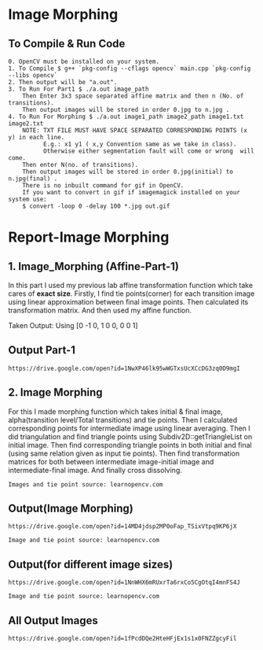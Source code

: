 # Image Morphing

## To Compile & Run Code

```
0. OpenCV must be installed on your system.
1. To Compile $ g++ `pkg-config --cflags opencv` main.cpp `pkg-config --libs opencv`
2. Then output will be "a.out".
3. To Run For Part1 $ ./a.out image_path
	Then Enter 3x3 space separated affine matrix and then n (No. of transitions).
	Then output images will be stored in order 0.jpg to n.jpg .
4. To Run For Morphing $ ./a.out image1_path image2_path image1.txt image2.txt
	NOTE: TXT FILE MUST HAVE SPACE SEPARATED CORRESPONDING POINTS (x y) in each line.
		  E.g.: x1 y1 ( x,y Convention same as we take in class).
		  Otherwise either segmentation fault will come or wrong  will come.
	Then enter N(no. of transitions).
	Then output images will be stored in order 0.jpg(initial) to n.jpg(final) .
	There is no inbuilt command for gif in OpenCV.
	If you want to convert in gif if imagemagick installed on your system use:
	$ convert -loop 0 -delay 100 *.jpg out.gif

```

# Report-Image Morphing

## 1. Image_Morphing (Affine-Part-1)

In this part I used my previous lab affine transformation function which take cares of **exact size**. Firstly, I find tie points(corner) for each transition image using linear approximation between final image points. Then calculated its transformation matrix. And then used my affine function.

Taken Output:
Using [0 -1 0, 1 0 0, 0 0 1]


## Output Part-1

```
https://drive.google.com/open?id=1NwXP46lk95wWGTxsUcXCcDG3zq0D9mgI
```


## 2. Image Morphing

For this I made morphing function which takes initial & final image, alpha(transition level/Total transitions) and tie points. Then I calculated corresponding points for intermediate image using linear averaging. Then I did triangulation and find triangle points using Subdiv2D::getTriangleList on initial image. Then find corresponding triangle points in both initial and final (using same relation given as input tie points). Then find transformation matrices for both between intermediate image-initial image and intermediate-final image. And finally cross dissolving.

```
Images and tie point source: learnopencv.com
```
## Output(Image Morphing)

```
https://drive.google.com/open?id=14MD4jdsp2MP0oFap_TSixVtpq9KP6jX
```

```
Image and tie point source: learnopencv.com
```
## Output(for different image sizes)

```
https://drive.google.com/open?id=1NnWHX6mRUxrTa6rxCo5CgOtqI4mnFS4J
```

```
Image and tie point source: learnopencv.com
```
## All Output Images

```
https://drive.google.com/open?id=1fPcdDQe2HteHFjEx1s1x0FNZZgcyFil
```
